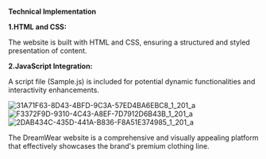 
**Technical Implementation**

**1.HTML and CSS:**

The website is built with HTML and CSS, ensuring a structured and styled presentation of content.

**2.JavaScript Integration:**

A script file (Sample.js) is included for potential dynamic functionalities and interactivity enhancements.

![31A71F63-8D43-4BFD-9C3A-57ED4BA6EBC8_1_201_a](https://github.com/Maddicodes/PRODIGY_WD_01/assets/173311237/40e15ae9-fc1c-4995-93d3-a8946fb26cf8)
![F3372F9D-9310-4C43-A8EF-7D7912D6B43B_1_201_a](https://github.com/Maddicodes/PRODIGY_WD_01/assets/173311237/14cd3536-39f1-45d5-a67a-5ea8412fccb5)
![2DAB434C-435D-441A-B836-F8A51E374985_1_201_a](https://github.com/Maddicodes/PRODIGY_WD_01/assets/173311237/f6d3e934-c09b-432a-ad75-27dd3aff9ad2)

The DreamWear website is a comprehensive and visually appealing platform that effectively showcases the brand's premium clothing line.
